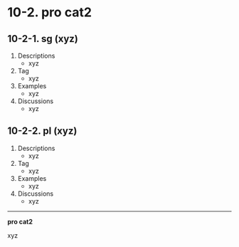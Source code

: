 # 10-2\. pro cat2

## 10-2-1\. sg (xyz)

1. Descriptions
    - xyz
2. Tag
    - xyz
3. Examples
    - xyz
4. Discussions
    - xyz

## 10-2-2\. pl (xyz)

1. Descriptions
    - xyz
2. Tag
    - xyz
3. Examples
    - xyz
4. Discussions
    - xyz

---

**pro cat2**

xyz
